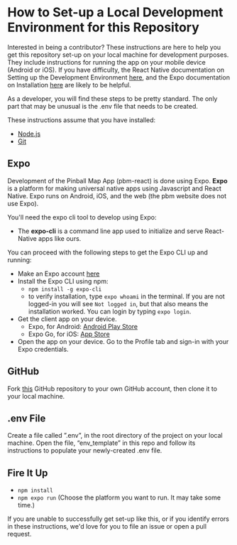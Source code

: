 # How to Set-up a Local Development Environment for this Repository

Interested in being a contributor? These instructions are here to help you get this repository set-up on your local machine for development purposes. They include instructions for running the app on your mobile device (Android or iOS). If you have difficulty, the React Native documentation on Setting up the Development Environment [here](https://reactnative.dev/docs/environment-setup), and the Expo documentation on Installation [here](https://docs.expo.dev/get-started/installation/) are likely to be helpful.

As a developer, you will find these steps to be pretty standard. The only part that may be unusual is the .env file that needs to be created.

These instructions assume that you have installed:

- [Node.js](https://nodejs.org/en/)
- [Git](https://git-scm.com/)

## Expo

Development of the Pinball Map App (pbm-react) is done using Expo. **Expo** is a platform for making universal native apps using Javascript and React Native. Expo runs on Android, iOS, and the web (the pbm website does not use Expo).

You'll need the expo cli tool to develop using Expo:

- The **expo-cli** is a command line app used to initialize and serve React-Native apps like ours.

You can proceed with the following steps to get the Expo CLI up and running:

- Make an Expo account [here](https//expo.dev/)
- Install the Expo CLI using npm:
  - `npm install -g expo-cli`
  - to verify installation, type `expo whoami` in the terminal.
    If you are not logged-in you will see `Not logged in`, but that also means the installation worked. You can login by typing `expo login`.
- Get the client app on your device.
  - Expo, for Android: [Android Play Store](https://play.google.com/store/apps/details?id=host.exp.exponent)
  - Expo Go, for iOS: [App Store](https://itunes.com/apps/exponent)
- Open the app on your device. Go to the Profile tab and sign-in with your Expo credentials.

## GitHub

Fork [this](https://github.com/pinballmap/pbm-react.git) GitHub repository to your own GitHub account, then clone it to your local machine.

## .env File

Create a file called ”.env”, in the root directory of the project on your local machine. Open the file, “env_template” in this repo and follow its instructions to populate your newly-created .env file.

## Fire It Up

- `npm install`
- `npm expo run` (Choose the platform you want to run. It may take some time.)

If you are unable to successfully get set-up like this, or if you identify errors in these instructions, we'd love for you to file an issue or open a pull request.
